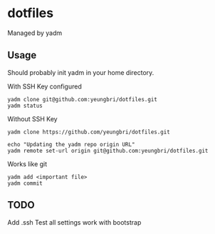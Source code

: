 # dotfiles

Managed by yadm

## Usage
Should probably init yadm in your home directory.

With SSH Key configured
```
yadm clone git@github.com:yeungbri/dotfiles.git
yadm status
```

Without SSH Key
```
yadm clone https://github.com/yeungbri/dotfiles.git

echo "Updating the yadm repo origin URL"
yadm remote set-url origin git@github.com:yeungbri/dotfiles.git
```

Works like git
```
yadm add <important file>
yadm commit
```

## TODO
Add .ssh
Test all settings work with bootstrap
